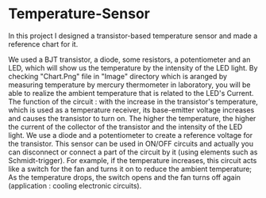 # Temperature-Sensor
In this project I designed a transistor-based temperature sensor and made a reference chart for it.


We used a BJT transistor, a diode, some resistors, a potentiometer and an LED, which will show us the temperature by the intensity of the LED light. By checking "Chart.Png" file in "Image" directory which is aranged by measuring temperature by mercury thermometer in laboratory, you will be able to realize the ambient temperature that is related to the LED's Current.
The function of the circuit : with the increase in the transistor's temperature, which is used as a temperature receiver, its base-emitter voltage increases and causes the transistor to turn on. The higher the temperature, the higher the current of the collector of the transistor and the intensity of the LED light. We use a diode and a potentiometer to create a reference voltage for the transistor.
This sensor can be used in ON/OFF circuits and actually you can disconnect or connect a part of the circuit by it (using elements such as Schmidt-trigger). For example, if the temperature increases, this circuit acts like a switch for the fan and turns it on to reduce the ambient temperature; As the temperature drops, the switch opens and the fan turns off again (application : cooling electronic circuits).
